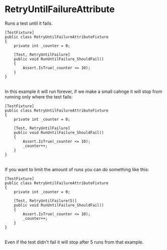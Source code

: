 # RetryUntilFailureAttribute

Runs a test until it fails.<br>

```
[TestFixture]
public class RetryUntilFailureAttributeFixture
{
    private int _counter = 0;

    [Test, RetryUntilFailure]
    public void RunUntilFailure_ShouldFail()
    {
        Assert.IsTrue(_counter <= 10);
    }
}
```

<br>In this example it will run forever, if we make a small cahnge it will stop from running only where the test fails:<br>

```
[TestFixture]
public class RetryUntilFailureAttributeFixture
{
    private int _counter = 0;

    [Test, RetryUntilFailure]
    public void RunUntilFailure_ShouldFail()
    {
        Assert.IsTrue(_counter <= 10);
        _counter++;
    }
}
```

<br>If you want to limit the amount of runs you can do something like this:<br>

```
[TestFixture]
public class RetryUntilFailureAttributeFixture
{
    private int _counter = 0;

    [Test, RetryUntilFailure(5)]
    public void RunUntilFailure_ShouldFail()
    {
        Assert.IsTrue(_counter <= 10);
        _counter++;
    }
}
```

<br>Even if the test didn't fail it will stop after 5 runs from that example.